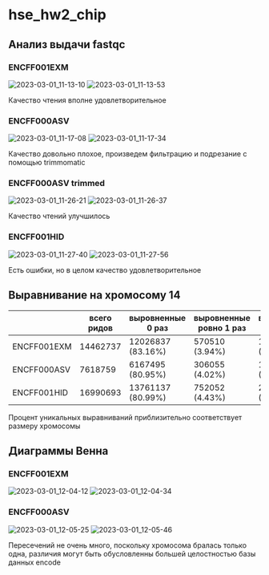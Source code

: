 # hse_hw2_chip
## Анализ выдачи fastqc
### ENCFF001EXM
![2023-03-01_11-13-10](https://user-images.githubusercontent.com/87602071/222082022-8e22cc97-a7e7-466a-9ff2-60971bc97d78.png)
![2023-03-01_11-13-53](https://user-images.githubusercontent.com/87602071/222082033-eec38f70-e642-4abe-ba21-855c2af3a635.png)

Качество чтения вполне удовлетворительное
### ENCFF000ASV
![2023-03-01_11-17-08](https://user-images.githubusercontent.com/87602071/222082908-31d9af17-569b-464b-a403-99526980b065.png)
![2023-03-01_11-17-34](https://user-images.githubusercontent.com/87602071/222082915-e3e3b40b-439b-4f32-a1cf-32a36d6c820a.png)

Качество довольно плохое, произведем фильтрацию и подрезание c помощью trimmomatic
### ENCFF000ASV trimmed
![2023-03-01_11-26-21](https://user-images.githubusercontent.com/87602071/222084685-248c3c08-bf15-4799-a8fe-68179e189f8c.png)
![2023-03-01_11-26-37](https://user-images.githubusercontent.com/87602071/222084693-3179762a-d172-4f53-8705-5f303e11445d.png)

Качество чтений улучшилось
### ENCFF001HID
![2023-03-01_11-27-40](https://user-images.githubusercontent.com/87602071/222084967-c5171015-6d9a-4214-b9b8-7a6ed8a84929.png)
![2023-03-01_11-27-56](https://user-images.githubusercontent.com/87602071/222084977-f9637cff-afaa-49d8-ac96-a9939770621e.png)

Есть ошибки, но в целом качество удовлетворительное
## Выравнивание на хромосому 14

|                       |**всего ридов**|**выровненные 0 раз**|**выровненные ровно 1 раз**|**выровненные более 1 раза**|
|-----------------------|---------------|---------------------|---------------------------|----------------------------|
|ENCFF001EXM            |   14462737    |  12026837 (83.16%)  |      570510 (3.94%)      |       1865390 (12.90%)     |
|ENCFF000ASV            |   7618759     |  6167495 (80.95%)  |      306055 (4.02%)      |      1145209 (15.03%)     |
|ENCFF001HID            |   16990693    |  13761137 (80.99%)  |      752052 (4.43%)      |       2477504 (14.58%)     |

Процент уникальных выравниваний приблизительно соответствует размеру хромосомы
## Диаграммы Венна
### ENCFF001EXM
![2023-03-01_12-04-12](https://user-images.githubusercontent.com/87602071/222093124-64137799-0c6a-428c-85ec-039365eef64e.png)
![2023-03-01_12-04-34](https://user-images.githubusercontent.com/87602071/222093130-915a10b0-f368-4563-be7e-6861800d6693.png)
### ENCFF000ASV
![2023-03-01_12-05-25](https://user-images.githubusercontent.com/87602071/222093373-f766e11b-eb48-409c-887a-a7d747247057.png)
![2023-03-01_12-05-46](https://user-images.githubusercontent.com/87602071/222093391-d1be578d-2442-4fc5-b280-a53ef7d43a1e.png)

Пересечений не очень много, поскольку хромосома бралась только одна, различия могут быть обусловленны большей целостностью базы данных encode
